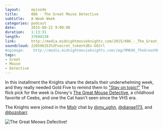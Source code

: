 ```yaml
---
layout:     episode
title:      086 - The Great Mouse Detective
subtitle:   A Weak Week
categories: podcast
date:       2015-08-22 9:00:00
duration:   1:13:31
length:     37694138
link:       http://media.midnightmovieknights.com/2015/086_-_The_Great_Mouse_Detective.m4a
soundcloud: 220596353%3Fsecret_token%3Ds-GOJrl
#ogimage:    http://media.midnightmovieknights.com/img/MMK86_TheGreatMeowsDefective-750x811.png
tags:
- Great
- Mouse
- Detective
---
```

In this installment the Knights share the details their underwhelming week, and they really needed Gold Five to remind them to ["Stay on topic!"](http://www.imdb.com/title/tt0076759/quotes?item=qt0440654) The flick pick for the week is Disney's [The Great Mouse Detective](http://www.imdb.com/title/tt0091149/), a childhood favorite of Ceebs, and one the Cat hasn't seen since the VHS era.

The Knights were joined in the [Mixlr](http://mixlr.com/midnight-movie-knights/) chat by [@mv_ughn](https://twitter.com/mv_ughn), [@dianae173](https://twitter.com/dianae173), and [@bozobarr](https://twitter.com/bozobarr).  

![The Great Meows Defective!](http://media.midnightmovieknights.com/img/MMK86_TheGreatMeowsDefective-750x811.png)